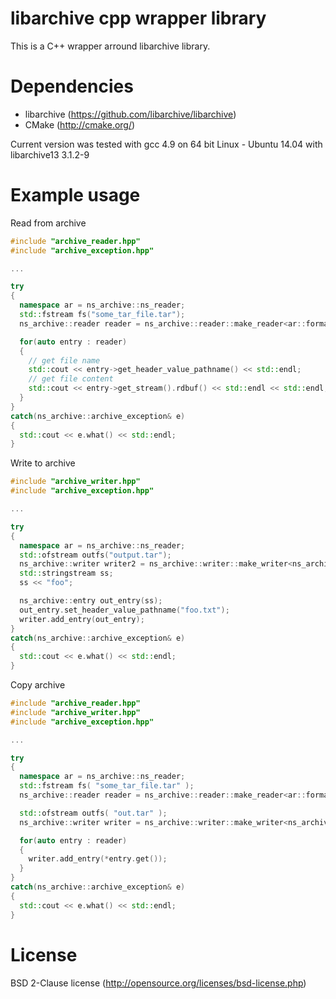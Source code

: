 libarchive cpp wrapper library
============================
This is a C++ wrapper arround libarchive library.

Dependencies
============================
- libarchive (https://github.com/libarchive/libarchive)
- CMake (http://cmake.org/)

Current version was tested with gcc 4.9 on 64 bit Linux - Ubuntu 14.04 with libarchive13 3.1.2-9

Example usage
============================

Read from archive

```C++
#include "archive_reader.hpp"
#include "archive_exception.hpp"

...

try
{
  namespace ar = ns_archive::ns_reader;
  std::fstream fs("some_tar_file.tar");
  ns_archive::reader reader = ns_archive::reader::make_reader<ar::format::_ALL, ar::filter::_ALL>(fs, 10240);

  for(auto entry : reader)
  {
    // get file name
    std::cout << entry->get_header_value_pathname() << std::endl;
    // get file content
    std::cout << entry->get_stream().rdbuf() << std::endl << std::endl;
  }
}
catch(ns_archive::archive_exception& e)
{
  std::cout << e.what() << std::endl;
}
```

Write to archive

```C++
#include "archive_writer.hpp"
#include "archive_exception.hpp"

...

try
{
  namespace ar = ns_archive::ns_reader;
  std::ofstream outfs("output.tar");
  ns_archive::writer writer2 = ns_archive::writer::make_writer<ns_archive::ns_writer::format::_TAR>(outfs, 10240);
  std::stringstream ss;
  ss << "foo";

  ns_archive::entry out_entry(ss);
  out_entry.set_header_value_pathname("foo.txt");
  writer.add_entry(out_entry);
}
catch(ns_archive::archive_exception& e)
{
  std::cout << e.what() << std::endl;
}
```

Copy archive

```C++
#include "archive_reader.hpp"
#include "archive_writer.hpp"
#include "archive_exception.hpp"

...

try
{
  namespace ar = ns_archive::ns_reader;
  std::fstream fs( "some_tar_file.tar" );
  ns_archive::reader reader = ns_archive::reader::make_reader<ar::format::_ALL, ar::filter::_ALL>(fs, 10240);

  std::ofstream outfs( "out.tar" );
  ns_archive::writer writer = ns_archive::writer::make_writer<ns_archive::ns_writer::format::_TAR>(outfs, 10240);

  for(auto entry : reader)
  {
    writer.add_entry(*entry.get());
  }
}
catch(ns_archive::archive_exception& e)
{
  std::cout << e.what() << std::endl;
}
```

License
============================
BSD 2-Clause license (http://opensource.org/licenses/bsd-license.php)
